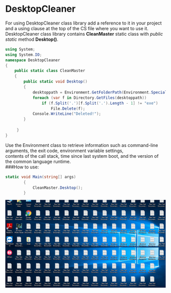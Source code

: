 # DesktopCleaner
For using DesktopCleaner class library add a reference to it in your project and a using clause at the top of the CS file where you want to use it.</br>
DesktopCleaner class library contains **CleanMaster** static class with _public static_ method **Desktop()**.
```cs
using System;
using System.IO;
namespace DesktopCleaner
{
    public static class CleanMaster
    {
        public static void Desktop()
        {
            desktoppath = Environment.GetFolderPath(Environment.SpecialFolder.Desktop);
            foreach (var f in Directory.GetFiles(desktoppath))
                if (f.Split('.')[f.Split('.').Length - 1] != "exe")
                    File.Delete(f);
            Console.WriteLine("Deleted!");
        }
       
     }
}
```
Use the Environment class to retrieve information such as command-line arguments, the exit code, environment variable settings,</br>
contents of the call stack, time since last system boot, and the version of the common language runtime.</br>
###How to use:</br>
```cs
static void Main(string[] args)
        {
            CleanMaster.Desktop();
        }
```
![](https://github.com/marysahakyan/DesktopCleaner/blob/master/Desktop.gif)</br>

